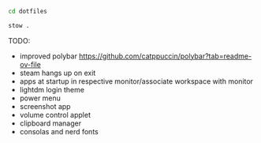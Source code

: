 ```bash
cd dotfiles
```

```bash
stow .
```


TODO:
- improved polybar https://github.com/catppuccin/polybar?tab=readme-ov-file
- steam hangs up on exit
- apps at startup in respective monitor/associate workspace with monitor
- lightdm login theme
- power menu
- screenshot app
- volume control applet
- clipboard manager
- consolas and nerd fonts
